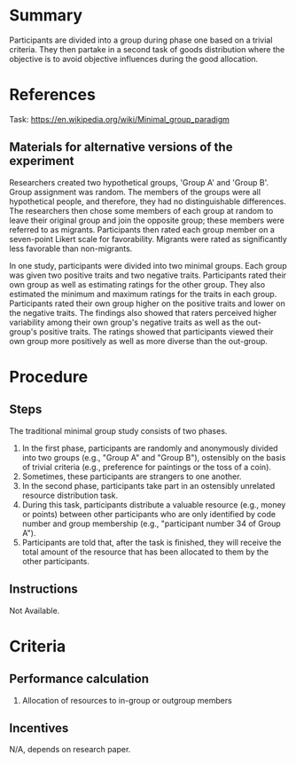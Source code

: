 # Summary
Participants are divided into a group during phase one based on a trivial criteria. They then partake in a second task of goods distribution where the objective is to avoid objective influences during the good allocation. 

# References
Task: https://en.wikipedia.org/wiki/Minimal_group_paradigm

## Materials for alternative versions of the experiment 
Researchers created two hypothetical groups, 'Group A' and 'Group B'. Group assignment was random. The members of the groups were all hypothetical people, and therefore, they had no distinguishable differences. The researchers then chose some members of each group at random to leave their original group and join the opposite group; these members were referred to as migrants. Participants then rated each group member on a seven-point Likert scale for favorability. Migrants were rated as significantly less favorable than non-migrants.

In one study, participants were divided into two minimal groups. Each group was given two positive traits and two negative traits. Participants rated their own group as well as estimating ratings for the other group. They also estimated the minimum and maximum ratings for the traits in each group. Participants rated their own group higher on the positive traits and lower on the negative traits. The findings also showed that raters perceived higher variability among their own group's negative traits as well as the out-group's positive traits. The ratings showed that participants viewed their own group more positively as well as more diverse than the out-group.

# Procedure
## Steps
The traditional minimal group study consists of two phases.
1. In the first phase, participants are randomly and anonymously divided into two groups (e.g., "Group A" and "Group B"), ostensibly on the basis of trivial criteria (e.g., preference for paintings or the toss of a coin). 
2. Sometimes, these participants are strangers to one another. 
3. In the second phase, participants take part in an ostensibly unrelated resource distribution task. 
4. During this task, participants distribute a valuable resource (e.g., money or points) between other participants who are only identified by code number and group membership (e.g., "participant number 34 of Group A").
5. Participants are told that, after the task is finished, they will receive the total amount of the resource that has been allocated to them by the other participants.


## Instructions
Not Available.

# Criteria
## Performance calculation
1. Allocation of resources to in-group or outgroup members

## Incentives
N/A, depends on research paper.
